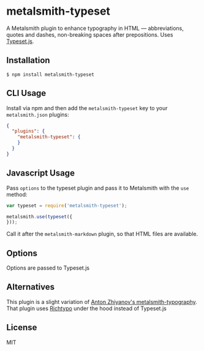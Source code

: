 
# metalsmith-typeset


  A Metalsmith plugin to enhance typography in HTML — abbreviations, quotes and dashes, non-breaking spaces after prepositions. Uses [Typeset.js](https://github.com/davidmerfield/Typeset).

## Installation

    $ npm install metalsmith-typeset

## CLI Usage

  Install via npm and then add the `metalsmith-typeset` key to your `metalsmith.json` plugins:

```json
{
  "plugins": {
    "metalsmith-typeset": {
    }
  }
}
```

## Javascript Usage

  Pass `options` to the typeset plugin and pass it to Metalsmith with the `use` method:

```js
var typeset = require('metalsmith-typeset');

metalsmith.use(typeset({
}));
```

  Call it after the `metalsmith-markdown` plugin, so that HTML files are available.

## Options

  Options are passed to Typeset.js

## Alternatives

  This plugin is a slight variation of [Anton Zhiyanov's metalsmith-typography](https://github.com/algenon/metalsmith-typography). That plugin uses [Richtypo](https://github.com/sapegin/richtypo.js) under the hood instead of Typeset.js

## License

  MIT
